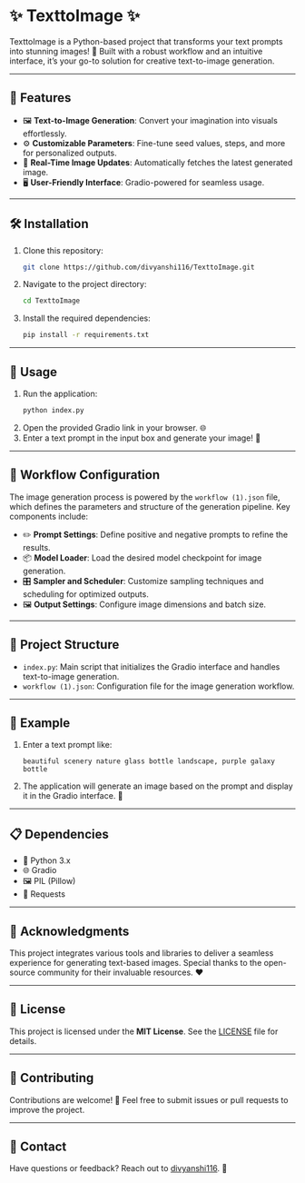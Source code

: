 # ✨ TexttoImage ✨

TexttoImage is a Python-based project that transforms your text prompts into stunning images! 🚀 Built with a robust workflow and an intuitive interface, it’s your go-to solution for creative text-to-image generation.

---

## 🌟 Features

- 🖼️ **Text-to-Image Generation**: Convert your imagination into visuals effortlessly.
- ⚙️ **Customizable Parameters**: Fine-tune seed values, steps, and more for personalized outputs.
- 🔄 **Real-Time Image Updates**: Automatically fetches the latest generated image.
- 🖥️ **User-Friendly Interface**: Gradio-powered for seamless usage.

---

## 🛠️ Installation

1. Clone this repository:
   ```bash
   git clone https://github.com/divyanshi116/TexttoImage.git
   ```
2. Navigate to the project directory:
   ```bash
   cd TexttoImage
   ```
3. Install the required dependencies:
   ```bash
   pip install -r requirements.txt
   ```

---

## 🚀 Usage

1. Run the application:
   ```bash
   python index.py
   ```
2. Open the provided Gradio link in your browser. 🌐
3. Enter a text prompt in the input box and generate your image! 🎨

---

## 🔧 Workflow Configuration

The image generation process is powered by the `workflow (1).json` file, which defines the parameters and structure of the generation pipeline. Key components include:

- ✏️ **Prompt Settings**: Define positive and negative prompts to refine the results.
- 📦 **Model Loader**: Load the desired model checkpoint for image generation.
- 🎛️ **Sampler and Scheduler**: Customize sampling techniques and scheduling for optimized outputs.
- 🖼️ **Output Settings**: Configure image dimensions and batch size.

---

## 📂 Project Structure

- `index.py`: Main script that initializes the Gradio interface and handles text-to-image generation.
- `workflow (1).json`: Configuration file for the image generation workflow.

---

## 🎉 Example

1. Enter a text prompt like:
   ```
   beautiful scenery nature glass bottle landscape, purple galaxy bottle
   ```
2. The application will generate an image based on the prompt and display it in the Gradio interface. 🌟

---

## 📋 Dependencies

- 🐍 Python 3.x
- 🌐 Gradio
- 🖼️ PIL (Pillow)
- 🔗 Requests

---

## 🙌 Acknowledgments

This project integrates various tools and libraries to deliver a seamless experience for generating text-based images. Special thanks to the open-source community for their invaluable resources. ❤️

---

## 📜 License

This project is licensed under the **MIT License**. See the [LICENSE](LICENSE) file for details.

---

## 🤝 Contributing

Contributions are welcome! 🚀 Feel free to submit issues or pull requests to improve the project.

---

## 📧 Contact

Have questions or feedback? Reach out to [divyanshi116](https://github.com/divyanshi116). 💬
